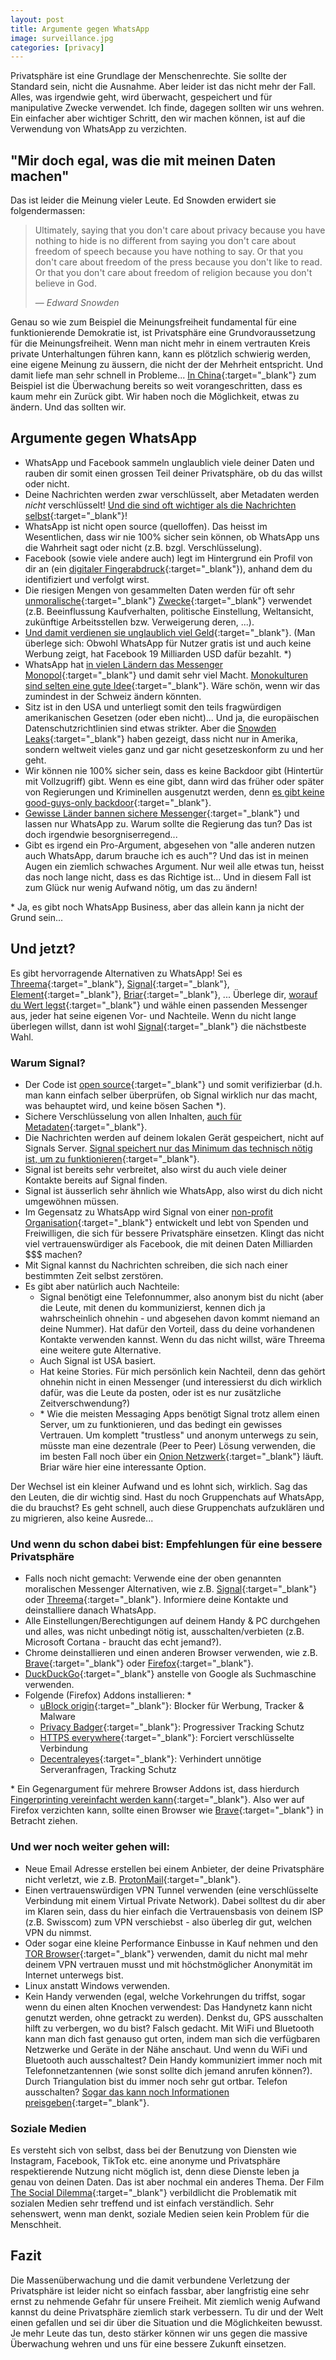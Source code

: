 ```yaml
---
layout: post
title: Argumente gegen WhatsApp
image: surveillance.jpg
categories: [privacy]
---
```


Privatsphäre ist eine Grundlage der Menschenrechte. Sie sollte der Standard sein, nicht die Ausnahme. Aber leider ist das nicht mehr der Fall. Alles, was irgendwie geht, wird überwacht, gespeichert und für manipulative Zwecke verwendet.
Ich finde, dagegen sollten wir uns wehren. Ein einfacher aber wichtiger Schritt, den wir machen können, ist auf die Verwendung von WhatsApp zu verzichten.

## "Mir doch egal, was die mit meinen Daten machen"
Das ist leider die Meinung vieler Leute. Ed Snowden erwidert sie folgendermassen:

> Ultimately, saying that you don't care about privacy because you have nothing to hide is no different from saying you don't care about freedom of speech because you have nothing to say. Or that you don't care about freedom of the press because you don't like to read. Or that you don't care about freedom of religion because you don't believe in God. 
> 
> &mdash; <cite>Edward Snowden</cite>

Genau so wie zum Beispiel die Meinungsfreiheit fundamental für eine funktionierende Demokratie ist, ist Privatsphäre eine Grundvoraussetzung für die Meinungsfreiheit. Wenn man nicht mehr in einem vertrauten Kreis private Unterhaltungen führen kann, kann es plötzlich schwierig werden, eine eigene Meinung zu äussern, die nicht der der Mehrheit entspricht. Und damit liefe man sehr schnell in Probleme... [In China](https://en.wikipedia.org/wiki/Mass_surveillance_in_China){:target="_blank"} zum Beispiel ist die Überwachung bereits so weit vorangeschritten, dass es kaum mehr ein Zurück gibt. Wir haben noch die Möglichkeit, etwas zu ändern. Und das sollten wir.

## Argumente gegen WhatsApp
- WhatsApp und Facebook sammeln unglaublich viele deiner Daten und rauben dir somit einen grossen Teil deiner Privatsphäre, ob du das willst oder nicht. 
- Deine Nachrichten werden zwar verschlüsselt, aber Metadaten werden _nicht_ verschlüsselt! [Und die sind oft wichtiger als die Nachrichten selbst](https://ssd.eff.org/en/module/why-metadata-matters){:target="_blank"}!
- WhatsApp ist nicht open source (quelloffen). Das heisst im Wesentlichen, dass wir nie 100% sicher sein können, ob WhatsApp uns die Wahrheit sagt oder nicht (z.B. bzgl. Verschlüsselung).
- Facebook (sowie viele andere auch) legt im Hintergrund ein Profil von dir an (ein [digitaler Fingerabdruck](https://ssd.eff.org/en/module/what-fingerprinting#0){:target="_blank"}), anhand dem du identifiziert und verfolgt wirst.
- Die riesigen Mengen von gesammelten Daten werden für oft sehr [unmoralische](https://www.theguardian.com/technology/2014/jul/02/facebook-apologises-psychological-experiments-on-users){:target="_blank"} [Zwecke](https://en.wikipedia.org/wiki/Facebook%E2%80%93Cambridge_Analytica_data_scandal){:target="_blank"} verwendet (z.B. Beeinflussung Kaufverhalten, politische Einstellung, Weltansicht, zukünftige Arbeitsstellen bzw. Verweigerung deren, ...).
- [Und damit verdienen sie unglaublich viel Geld](https://protonmail.com/blog/how-big-tech-tracks-users/){:target="_blank"}. (Man überlege sich: Obwohl WhatsApp für Nutzer gratis ist und auch keine Werbung zeigt, hat Facebook 19 Milliarden USD dafür bezahlt. \*)
- WhatsApp hat [in vielen Ländern das Messenger Monopol](https://www.businessofapps.com/data/whatsapp-statistics/){:target="_blank"} und damit sehr viel Macht. [Monokulturen sind selten eine gute Idee](https://hbr.org/2018/03/here-are-all-the-reasons-its-a-bad-idea-to-let-a-few-tech-companies-monopolize-our-data){:target="_blank"}. Wäre schön, wenn wir das zumindest in der Schweiz ändern könnten.
- Sitz ist in den USA und unterliegt somit den teils fragwürdigen amerikanischen Gesetzen (oder eben nicht)... Und ja, die europäischen Datenschutzrichtlinien sind etwas strikter. Aber die [Snowden Leaks](https://www.lawfareblog.com/snowden-revelations){:target="_blank"} haben gezeigt, dass nicht nur in Amerika, sondern weltweit vieles ganz und gar nicht gesetzeskonform zu und her geht.
- Wir können nie 100% sicher sein, dass es keine Backdoor gibt (Hintertür mit Vollzugriff) gibt. Wenn es eine gibt, dann wird das früher oder später von Regierungen und Kriminellen ausgenutzt werden, denn [es gibt keine good-guys-only backdoor](https://www.helpnetsecurity.com/2020/05/26/backdoor-encryption/){:target="_blank"}.
- [Gewisse Länder bannen sichere Messenger](https://signal.org/blog/help-iran-reconnect/){:target="_blank"} und lassen nur WhatsApp zu. Warum sollte die Regierung das tun? Das ist doch irgendwie besorgniserregend...
- Gibt es irgend ein Pro-Argument, abgesehen von "alle anderen nutzen auch WhatsApp, darum brauche ich es auch"? Und das ist in meinen Augen ein ziemlich schwaches Argument. Nur weil alle etwas tun, heisst das noch lange nicht, dass es das Richtige ist... Und in diesem Fall ist zum Glück nur wenig Aufwand nötig, um das zu ändern!

\* Ja, es gibt noch WhatsApp Business, aber das allein kann ja nicht der Grund sein...

## Und jetzt?
Es gibt hervorragende Alternativen zu WhatsApp! Sei es [Threema](https://threema.ch/){:target="_blank"}, [Signal](https://signal.org/){:target="_blank"}, [Element](https://element.io/){:target="_blank"}, [Briar](https://briarproject.org/){:target="_blank"}, ... Überlege dir, [worauf du Wert legst](https://www.eff.org/deeplinks/2018/03/thinking-about-what-you-need-secure-messenger){:target="_blank"} und wähle einen passenden Messenger aus, jeder hat seine eigenen Vor- und Nachteile. Wenn du nicht lange überlegen willst, dann ist wohl [Signal](https://signal.org/){:target="_blank"} die nächstbeste Wahl.

### Warum Signal?
- Der Code ist [open source](https://github.com/signalapp){:target="_blank"} und somit verifizierbar (d.h. man kann einfach selber überprüfen, ob Signal wirklich nur das macht, was behauptet wird, und keine bösen Sachen \*).
- Sichere Verschlüsselung von allen Inhalten, [auch für Metadaten](https://signal.org/blog/sealed-sender/){:target="_blank"}.
- Die Nachrichten werden auf deinem lokalen Gerät gespeichert, nicht auf Signals Server. [Signal speichert nur das Minimum das technisch nötig ist, um zu funktionieren](https://signal.org/legal/){:target="_blank"}.
- Signal ist bereits sehr verbreitet, also wirst du auch viele deiner Kontakte bereits auf Signal finden.
- Signal ist äusserlich sehr ähnlich wie WhatsApp, also wirst du dich nicht umgewöhnen müssen.
- Im Gegensatz zu WhatsApp wird Signal von einer [non-profit Organisation](https://en.wikipedia.org/wiki/Signal_Foundation){:target="_blank"} entwickelt und lebt von Spenden und Freiwilligen, die sich für bessere Privatsphäre einsetzen. Klingt das nicht viel vertrauenswürdiger als Facebook, die mit deinen Daten Milliarden $$$ machen?
- Mit Signal kannst du Nachrichten schreiben, die sich nach einer bestimmten Zeit selbst zerstören.
- Es gibt aber natürlich auch Nachteile:
  - Signal benötigt eine Telefonnummer, also anonym bist du nicht (aber die Leute, mit denen du kommunizierst, kennen dich ja wahrscheinlich ohnehin - und abgesehen davon kommt niemand an deine Nummer). Hat dafür den Vorteil, dass du deine vorhandenen Kontakte verwenden kannst. Wenn du das nicht willst, wäre Threema eine weitere gute Alternative.
  - Auch Signal ist USA basiert.
  - Hat keine Stories. Für mich persönlich kein Nachteil, denn das gehört ohnehin nicht in einen Messenger (und interessierst du dich wirklich dafür, was die Leute da posten, oder ist es nur zusätzliche Zeitverschwendung?)
  - \* Wie die meisten Messaging Apps benötigt Signal trotz allem einen Server, um zu funktionieren, und das bedingt ein gewisses Vertrauen. Um komplett "trustless" und anonym unterwegs zu sein, müsste man eine dezentrale (Peer to Peer) Lösung verwenden, die im besten Fall noch über ein [Onion Netzwerk](https://en.wikipedia.org/wiki/Onion_routing){:target="_blank"} läuft. Briar wäre hier eine interessante Option.

Der Wechsel ist ein kleiner Aufwand und es lohnt sich, wirklich. Sag das den Leuten, die dir wichtig sind. Hast du noch Gruppenchats auf WhatsApp, die du brauchst? Es geht schnell, auch diese Gruppenchats aufzuklären und zu migrieren, also keine Ausrede...

### Und wenn du schon dabei bist: Empfehlungen für eine bessere Privatsphäre
- Falls noch nicht gemacht: Verwende eine der oben genannten moralischen Messenger Alternativen, wie z.B. [Signal](https://signal.org/de/){:target="_blank"} oder [Threema](https://threema.ch/){:target="_blank"}. Informiere deine Kontakte und deinstalliere danach WhatsApp.
- Alle Einstellungen/Berechtigungen auf deinem Handy & PC durchgehen und alles, was nicht unbedingt nötig ist, ausschalten/verbieten (z.B. Microsoft Cortana - braucht das echt jemand?).
- Chrome deinstallieren und einen anderen Browser verwenden, wie z.B. [Brave](https://brave.com/){:target="_blank"} oder [Firefox](https://www.mozilla.org/en-US/firefox/new/){:target="_blank"}.
- [DuckDuckGo](https://duckduckgo.com/){:target="_blank"} anstelle von Google als Suchmaschine verwenden.
- Folgende (Firefox) Addons installieren: \*
  - [uBlock origin](https://addons.mozilla.org/en-US/firefox/addon/ublock-origin/){:target="_blank"}: Blocker für Werbung, Tracker & Malware
  - [Privacy Badger](https://privacybadger.org/){:target="_blank"}: Progressiver Tracking Schutz
  - [HTTPS everywhere](https://www.eff.org/https-everywhere){:target="_blank"}: Forciert verschlüsselte Verbindung
  - [Decentraleyes](https://decentraleyes.org/){:target="_blank"}: Verhindert unnötige Serveranfragen, Tracking Schutz

\* Ein Gegenargument für mehrere Browser Addons ist, dass hierdurch [Fingerprinting vereinfacht werden kann](https://ssd.eff.org/en/module/what-fingerprinting#4){:target="_blank"}. Also wer auf Firefox verzichten kann, sollte einen Browser wie [Brave](https://brave.com/){:target="_blank"} in Betracht ziehen.
 
### Und wer noch weiter gehen will:
- Neue Email Adresse erstellen bei einem Anbieter, der deine Privatsphäre nicht verletzt, wie z.B. [ProtonMail](https://protonmail.com/){:target="_blank"}.
- Einen vertrauenswürdigen VPN Tunnel verwenden (eine verschlüsselte Verbindung mit einem Virtual Private Network). Dabei solltest du dir aber im Klaren sein, dass du hier einfach die Vertrauensbasis von deinem ISP (z.B. Swisscom) zum VPN verschiebst - also überleg dir gut, welchen VPN du nimmst.
- Oder sogar eine kleine Performance Einbusse in Kauf nehmen und den [TOR Browser](https://www.torproject.org/download/){:target="_blank"} verwenden, damit du nicht mal mehr deinem VPN vertrauen musst und mit höchstmöglicher Anonymität im Internet unterwegs bist.
- Linux anstatt Windows verwenden.
- Kein Handy verwenden (egal, welche Vorkehrungen du triffst, sogar wenn du einen alten Knochen verwendest: Das Handynetz kann nicht genutzt werden, ohne getrackt zu werden). Denkst du, GPS ausschalten hilft zu verbergen, wo du bist? Falsch gedacht. Mit WiFi und Bluetooth kann man dich fast genauso gut orten, indem man sich die verfügbaren Netzwerke und Geräte in der Nähe anschaut. Und wenn du WiFi und Bluetooth auch ausschaltest? Dein Handy kommuniziert immer noch mit Telefonnetzantennen (wie sonst sollte dich jemand anrufen können?). Durch Triangulation bist du immer noch sehr gut ortbar. Telefon ausschalten? [Sogar das kann noch Informationen preisgeben](https://ssd.eff.org/en/module/problem-mobile-phones){:target="_blank"}.

### Soziale Medien
Es versteht sich von selbst, dass bei der Benutzung von Diensten wie Instagram, Facebook, TikTok etc. eine anonyme und Privatsphäre respektierende Nutzung nicht möglich ist, denn diese Dienste leben ja genau von deinen Daten. Das ist aber nochmal ein anderes Thema. Der Film [The Social Dilemma](https://www.thesocialdilemma.com/){:target="_blank"} verbildlicht die Problematik mit sozialen Medien sehr treffend und ist einfach verständlich. Sehr sehenswert, wenn man denkt, soziale Medien seien kein Problem für die Menschheit.

## Fazit
Die Massenüberwachung und die damit verbundene Verletzung der Privatsphäre ist leider nicht so einfach fassbar, aber langfristig eine sehr ernst zu nehmende Gefahr für unsere Freiheit.
Mit ziemlich wenig Aufwand kannst du deine Privatsphäre ziemlich stark verbessern. Tu dir und der Welt einen gefallen und sei dir über die Situation und die Möglichkeiten bewusst. Je mehr Leute das tun, desto stärker können wir uns gegen die massive Überwachung wehren und uns für eine bessere Zukunft einsetzen.
